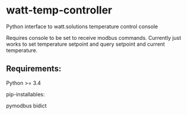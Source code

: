 # watt-temp-controller
Python interface to watt.solutions temperature control console

Requires console to be set to receive modbus commands. Currently just works to set temperature setpoint and query setpoint and current temperature.

## Requirements:
Python >= 3.4


pip-installables:

pymodbus
bidict
